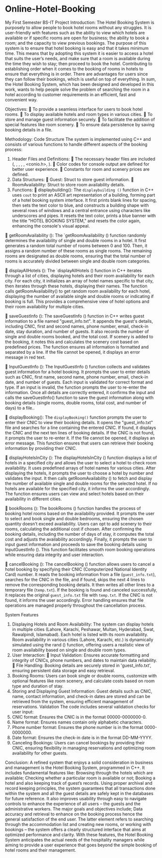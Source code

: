 # Online-Hotel-Booking
My First Semester BS-IT Project
Introduction:
The Hotel Booking System is purposely to allow people to book hotel rooms without any struggles. It is user-friendly with features such as the ability to view which hotels are available or if specific rooms are open for business; the ability to book a room; and the capacity to view previous bookings. The purpose of this system is to ensure that hotel booking is easy and that it takes minimum time. This means that by adopting this system it is easier to access a hotel that suits the user’s needs, and make sure that a room is available during the time they wish to stay; then proceed to book the hotel. Contributing to establishing order when it comes to the booking of rooms in hotels to ensure that everything is in order. There are advantages for users since they can follow their bookings, which is useful on top of everything. In sum, the Hotel Booking System, which has been designed and developed in this work, wants to help people solve the problem of searching the room in a hotel according to customer requirements in an efficient, fast and convenient way.

Objectives:
	To provide a seamless interface for users to book hotel rooms.
	To display available hotels and room types in various cities.
	To store and manage guest information securely.
	To facilitate the addition of special features like room scenery.
	To ensure data persistence by saving booking details in a file.

Methodology:
Code Structure
The system is implemented using C++ and consists of various functions to handle different aspects of the booking process:
1. Header Files and Definitions:
	The necessary header files are included (<iostream>, <string>, <vector>, <cstdlib>, <ctime>, <conio.h>, <fstream>).
	Color codes for console output are defined for better user experience.
	Constants for room and scenery prices are defined.
2. Data Structures:
	Guest: Struct to store guest information.
	RoomAvailability: Struct to store room availability details.
3. Functions:
	displaybuilding(): 
The `displaybuilding ()` function in C++ uses `cout` to print an ASCII art representation of a building, forming part of a hotel booking system interface. It first prints blank lines for spacing, then sets the text color to blue, and constructs a building shape with several rows of windows and a central entrance using characters like underscores and pipes. It resets the text color, prints a blue banner with the title "HOTEL BOOKING SYSTEM," and resets the color again, enhancing the console's visual appeal.

	getRoomAvailability ():
 The `getRoomAvailability () function randomly determines the availability of single and double rooms in a hotel. It first generates a random total number of rooms between 0 and 100. Then, it assigns a random number of these rooms as single rooms. The remaining rooms are designated as double rooms, ensuring that the total number of rooms is accurately divided between single and double room categories.

	displayAllHotels ():
 The `displayAllHotels () function in C++ iterates through a list of cities, displaying hotels and their room availability for each city. For each city, it initializes an array of hotel names specific to that city, then iterates through these hotels, displaying their names. The function calls getRoomAvailability() to get random room availability for each hotel, displaying the number of available single and double rooms or indicating if booking is full. This provides a comprehensive view of hotel options and their room availability for multiple cities.

	saveGuestInfo ():
 The saveGuestInfo () function in C++ writes guest information to a file named "guest_info.txt". It appends the guest's details, including CNIC, first and second names, phone number, email, check-in date, stay duration, and number of guests. It also records the number of single and double rooms booked, and the total cost. If scenery is added to the booking, it notes this and calculates the scenery cost based on predefined prices. The function ensures all information is formatted and separated by a line. If the file cannot be opened, it displays an error message in red text.

	InputGuestInfo ():
The InputGuestInfo () function collects and validates guest information for a hotel booking. It prompts the user to enter details such as CNIC, first name, second name, phone number, email, check-in date, and number of guests. Each input is validated for correct format and type. If an input is invalid, the function prompts the user to re-enter the information. Once all details are correctly entered, it confirms the input and calls the saveGuestInfo() function to save the guest information along with booking details (single rooms, double rooms, total cost, and number of days) to a file..

	displayBooking():
 The `displayBooking()` function prompts the user to enter their CNIC to view their booking details. It opens the "guest_info.txt" file and searches for a line containing the entered CNIC. If found, it displays the CNIC and the next ten lines of booking details. If the CNIC is not found, it prompts the user to re-enter it. If the file cannot be opened, it displays an error message. This function ensures that users can retrieve their booking information by providing their CNIC.

	displayHotelsInCity ():
The displayHotelsInCity () function displays a list of hotels in a specified city and allows the user to select a hotel to check room availability. It uses predefined arrays of hotel names for various cities. After displaying the hotels, it prompts the user to choose a hotel by number and validates the input. It then calls getRoomAvailability () to fetch and display the number of available single and double rooms for the selected hotel. If no hotels are available for the specified city, it informs the user accordingly. The function ensures users can view and select hotels based on their availability in different cities.

	bookRooms ():
The bookRooms () function handles the process of booking hotel rooms based on the availability provided. It prompts the user to select and book single and double bedrooms, ensuring the chosen quantity doesn't exceed availability. Users can opt to add scenery to their rooms, calculating the additional cost if chosen. After confirming the booking details, including the number of days of stay, it computes the total cost and adjusts the availability accordingly. Finally, it prompts the user to input guest information and proceeds to save the booking details using InputGuestInfo (). This function facilitates smooth room booking operations while ensuring data integrity and user interaction.

	cancelBooking (): 
The cancelBooking () function allows users to cancel a hotel booking by specifying their CNIC (Computerized National Identity Card) number. It reads the booking information from a file (`guest_info.txt`), searches for the CNIC in the file, and if found, skips the next 4 lines to remove the corresponding booking details. It then writes all other lines to a temporary file (`temp.txt`). If the booking is found and canceled successfully, it replaces the original `guest_info.txt` file with `temp.txt`. If the CNIC is not found, it informs the user accordingly. Error handling ensures that file operations are managed properly throughout the cancellation process.

System Features
1.	Displaying Hotels and Room Availability:
The system can display hotels in multiple cities (Lahore, Karachi, Peshawar, Multan, Hyderabad, Swat, Rawalpindi, Islamabad). Each hotel is listed with its room availability. 
Room availability in various cities (Lahore, Karachi, etc.) is dynamically simulated using the rand () function, offering users a realistic view of room availability based on single and double room types.
2.	User Interaction:
	Input Validation: Ensures accurate formatting and integrity of CNICs, phone numbers, and dates to maintain data reliability.
	File Handling: Booking details are securely stored in 'guest_info.txt', ensuring persistent data storage and easy retrieval.
3.	Booking Rooms:
Users can book single or double rooms, customize with optional features like room scenery, and calculate costs based on room type and duration of stay.
4.	Storing and Displaying Guest Information:
Guest details such as CNIC, name, contact information, and check-in dates are stored and can be retrieved from the system, ensuring efficient management of reservations.
Validation
The code includes several validation checks for user input:
1. CNIC format: Ensures the CNIC is in the format 00000-0000000-0.
2. Name format: Ensures names contain only alphabetic characters.
3. Phone number format: Ensures the phone number is in the format 0000-0000000.
4. Date format: Ensures the check-in date is in the format DD-MM-YYYY.
5.	Canceling Bookings:
Users can cancel bookings by providing their CNIC, ensuring flexibility in managing reservations and optimizing room availability for other guests.

Conclusion:
A refined system that enjoys a solid consideration in business and management is the Hotel Booking System, programmed in C++. It includes fundamental features like: Browsing through the hotels which are available; Checking whether a particular room is available or not; Booking a hotel and also keeping track of guest’s records. Using proper archival and record keeping principles, the system guarantees that all transactions done within the system and all the guest details are safely kept in the databases for future reference.
It also improves usability through easy to navigate controls to enhance the experience of all users – the guests and the administrative workers. The major goals and objectives include; Data accuracy and retrieval to enhance on the booking process hence the general satisfaction of the end user. The latter element refers to searching through the accommodation list and creating new rooms, or working with bookings – the system offers a clearly structured interface that aims at optimized performance and clarity. With these features, the Hotel Booking System anticipates the actual needs of the hospitality managers while aiming to provide a user experience that goes beyond the simple booking of hotel rooms and their management.

